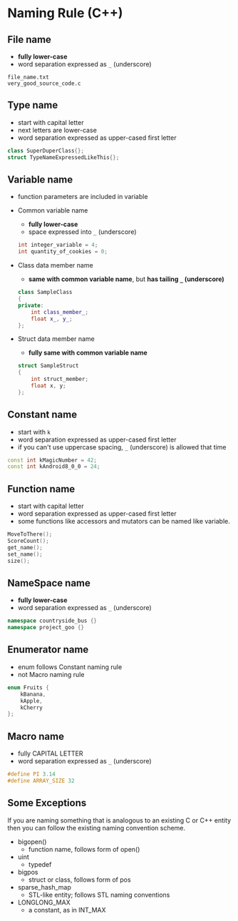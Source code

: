# Naming Rule (C++)


## File name
- **fully lower-case**
- word separation expressed as `_` (underscore)
    
```
file_name.txt    
very_good_source_code.c
```


## Type name
- start with capital letter
- next letters are lower-case
- word separation expressed as upper-cased first letter
    
```C++
class SuperDuperClass{};
struct TypeNameExpressedLikeThis{};
```


## Variable name
- function parameters are included in variable
- Common variable name
  - **fully lower-case**
  - space expressed into `_` (underscore)
      
  ```C++ 
  int integer_variable = 4;    
  int quantity_of_cookies = 0;       
  ```
        
- Class data member name
  - **same with common variable name**, but **has tailing `_` (underscore)**
      
  ```C++
  class SampleClass    
  {    
  private:   
      int class_member_;    
      float x_, y_;    
  }; 
  ```
        
- Struct data member name 
  - **fully same with common variable name**
      
  ```C++
  struct SampleStruct    
  {
      int struct_member;    
      float x, y;    
  };    
  ```
        

## Constant name
- start with `k`
- word separation expressed as upper-cased first letter
- if you can't use uppercase spacing, `_` (underscore) is allowed that time
    
```C++
const int kMagicNumber = 42;    
const int kAndroid8_0_0 = 24;    
```


## Function name
- start with capital letter
- word separation expressed as upper-cased first letter
- some functions like accessors and mutators can be named like variable.
    
```C++
MoveToThere();
ScoreCount();
get_name();
set_name();
size();
```


## NameSpace name
- **fully lower-case**
- word separation expressed as `_` (underscore)

```C++
namespace countryside_bus {}
namespace project_goo {}
```


## Enumerator name
- enum follows Constant naming rule
- not Macro naming rule

```C++
enum Fruits {
    kBanana,
    kApple,
    kCherry
};
```


## Macro name
- fully CAPITAL LETTER
- word separation expressed as `_` (underscore)

```C++
#define PI 3.14
#define ARRAY_SIZE 32
```


## Some Exceptions
If you are naming something that is analogous to an existing C or C++ entity then you can follow the existing naming convention scheme.    

- bigopen()
  - function name, follows form of open()
- uint
  - typedef
- bigpos
  - struct or class, follows form of pos
- sparse_hash_map
  - STL-like entity; follows STL naming conventions
- LONGLONG_MAX
  - a constant, as in INT_MAX


